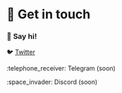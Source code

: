 # 📲 Get in touch

### :wave: **Say hi!**

:bird: [Twitter](https://twitter.com/xAllianceDAO)

:telephone\_receiver: Telegram (soon)

:space\_invader: Discord (soon)
